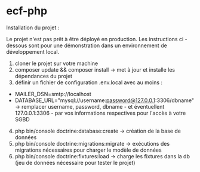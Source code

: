 # ecf-php

Installation du projet :

Le projet n'est pas prêt à être déployé en production.
Les instructions ci -dessous sont pour une démonstration dans un environnement de développement local.

1) cloner le projet sur votre machine
2) composer update && composer install -> met à jour et installe les dépendances du projet
3) définir un fichier de configuration .env.local avec au moins :
- MAILER_DSN=smtp://localhost
- DATABASE_URL="mysql://username:password@127.0.0.1:3306/dbname" -> remplacer username, password, dbname - et éventuellent 127.0.0.1:3306 - par vos informations respectives pour l'accès à votre SGBD
4) php bin/console doctrine:database:create -> création de la base de données
5) php bin/console doctrine:migrations:migrate -> exécutions des migrations nécessaires pour charger le modèle de données
6) php bin/console doctrine:fixtures:load -> charge les fixtures dans la db (jeu de données nécessaire pour tester le projet)

